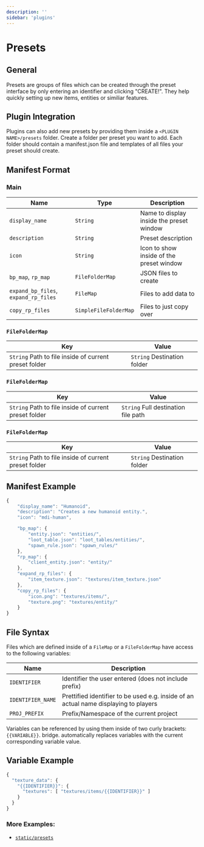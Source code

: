 ```yaml
---
description: ''
sidebar: 'plugins'
---
```


# Presets

## General

Presets are groups of files which can be created through the preset interface by only entering an identifier and clicking "CREATE!". They help quickly setting up new items, entities or similiar features.

## Plugin Integration

Plugins can also add new presets by providing them inside a `<PLUGIN NAME>/presets` folder. Create a folder per preset you want to add. Each folder should contain a manifest.json file and templates of all files your preset should create.

## Manifest Format

### Main

| Name                                 | Type                  | Description                              |
| ------------------------------------ | --------------------- | ---------------------------------------- |
| `display_name`                       | `String`              | Name to display inside the preset window |
| `description`                        | `String`              | Preset description                       |
| `icon`                               | `String`              | Icon to show inside of the preset window |
| `bp_map`, `rp_map`                   | `FileFolderMap`       | JSON files to create                     |
| `expand_bp_files`, `expand_rp_files` | `FileMap`             | Files to add data to                     |
| `copy_rp_files`                      | `SimpleFileFolderMap` | Files to just copy over                  |

### `FileFolderMap`

| Key                                                   | Value                       |
| ----------------------------------------------------- | --------------------------- |
| `String` Path to file inside of current preset folder | `String` Destination folder |

### `FileFolderMap`

| Key                                                   | Value                               |
| ----------------------------------------------------- | ----------------------------------- |
| `String` Path to file inside of current preset folder | `String` Full destination file path |

### `FileFolderMap`

| Key                                                   | Value                       |
| ----------------------------------------------------- | --------------------------- |
| `String` Path to file inside of current preset folder | `String` Destination folder |

## Manifest Example

```javascript
{
    "display_name": "Humanoid",
    "description": "Creates a new humanoid entity.",
    "icon": "mdi-human",

    "bp_map": {
        "entity.json": "entities/",
        "loot_table.json": "loot_tables/entities/",
        "spawn_rule.json": "spawn_rules/"
    },
    "rp_map": {
        "client_entity.json": "entity/"
    },
    "expand_rp_files": {
        "item_texture.json": "textures/item_texture.json"
    },
    "copy_rp_files": {
        "icon.png": "textures/items/",
        "texture.png": "textures/entity/"
    }
}
```

## File Syntax

Files which are defined inside of a `FileMap` or a `FileFolderMap` have access to the following variables:

| Name              | Description                                                                          |
| ----------------- | ------------------------------------------------------------------------------------ |
| `IDENTIFIER`      | Identifier the user entered (does not include prefix)                                |
| `IDENTIFIER_NAME` | Prettified identifier to be used e.g. inside of an actual name displaying to players |
| `PROJ_PREFIX`     | Prefix/Namespace of the current project                                              |

Variables can be referenced by using them inside of two curly brackets: `{{VARIABLE}}`. bridge. automatically replaces variables with the current corresponding variable value.

## Variable Example

```javascript
{
  "texture_data": {
    "{{IDENTIFIER}}": {
      "textures": [ "textures/items/{{IDENTIFIER}}" ]
    }
  }
}
```

### More Examples:

-   [`static/presets`](https://github.com/solvedDev/bridge./tree/master/static/presets)
